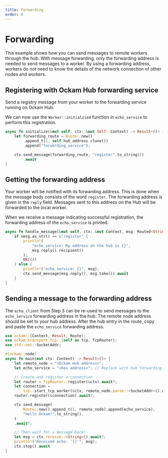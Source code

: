 ```yaml
---
title: Forwarding
order: 6
---
```


# Forwarding

This example shows how you can send messages to remote workers through the hub. With message forwarding, only the forwarding
address is needed to send messages to a worker. By using a forwarding address, workers do not need to know the details of
the network connection of other nodes and workers.

## Registering with Ockam Hub forwarding service

Send a registry message from your worker to the forwarding service running on Ockam Hub.

We can now use the `Worker::initialzied` function in `echo_service` to perform this registration.

```rust
async fn initialize(&mut self, ctx: &mut Self::Context) -> Result<()> {
    let forwarding_route = Route::new()
        .append_t(1, self.hub_address.clone())
        .append("forwarding_service");

    ctx.send_message(forwarding_route, "register".to_string())
        .await
}
```

## Getting the forwarding address

Your worker will be notified with its forwarding address. This is done when the message body consists of the word `register`.
The forwarding address is given in the `reply` field. Messages sent to this address on the Hub will be forwarded to the
local worker.

When we receive a message indicating successful registration, the forwarding address of the `echo_service` is printed.

```rust
async fn handle_message(&mut self, ctx: &mut Context, msg: Routed<String>) -> Result<()> {
    if &msg.as_str() == &"register" {
        println!(
            "echo_service: My address on the hub is {}",
            msg.reply().recipient()
        );
        Ok(())
    } else {
        println!("echo_service: {}", msg);
        ctx.send_message(msg.reply(), msg.take()).await
    }
}
```

## Sending a message to the forwarding address

The `echo_client` from Step 3 can be re-used to send messages to the `echo_service` forwarding address in the hub. The remote
node address should be set to your hub address. After the hub entry in the route, copy and paste the `echo_service` forwarding address.

```rust
use ockam::{Context, Result, Route};
use ockam_transport_tcp::{self as tcp, TcpRouter};
use std::net::SocketAddr;

#[ockam::node]
async fn main(mut ctx: Context) -> Result<()> {
    let remote_node = "<Ockam Hub address>";
    let echo_service = "<hex address>"; // Replace with hub forwarding address

    // Create and register a connection
    let router = TcpRouter::register(&ctx).await?;
    let connection =
        tcp::start_tcp_worker(&ctx, remote_node.parse::<SocketAddr>().unwrap()).await?;
    router.register(&connection).await?;

    ctx.send_message(
        Route::new().append_t(1, remote_node).append(echo_service),
        "Hello Ockam!".to_string(),
    )
    .await?;

    // Then wait for a message back!
    let msg = ctx.receive::<String>().await?;
    println!("Received echo: '{}'", msg);
    ctx.stop().await
}

```
